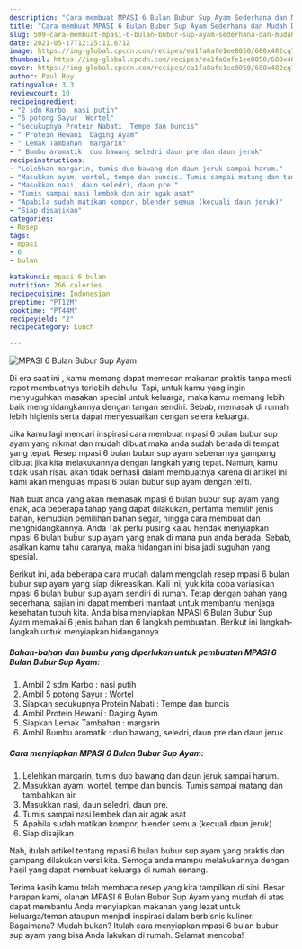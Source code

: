 ```yaml
---
description: "Cara membuat MPASI 6 Bulan Bubur Sup Ayam Sederhana dan Mudah Dibuat"
title: "Cara membuat MPASI 6 Bulan Bubur Sup Ayam Sederhana dan Mudah Dibuat"
slug: 509-cara-membuat-mpasi-6-bulan-bubur-sup-ayam-sederhana-dan-mudah-dibuat
date: 2021-05-17T12:25:11.671Z
image: https://img-global.cpcdn.com/recipes/ea1fa8afe1ee8050/680x482cq70/mpasi-6-bulan-bubur-sup-ayam-foto-resep-utama.jpg
thumbnail: https://img-global.cpcdn.com/recipes/ea1fa8afe1ee8050/680x482cq70/mpasi-6-bulan-bubur-sup-ayam-foto-resep-utama.jpg
cover: https://img-global.cpcdn.com/recipes/ea1fa8afe1ee8050/680x482cq70/mpasi-6-bulan-bubur-sup-ayam-foto-resep-utama.jpg
author: Paul Roy
ratingvalue: 3.3
reviewcount: 10
recipeingredient:
- "2 sdm Karbo  nasi putih"
- "5 potong Sayur  Wortel"
- "secukupnya Protein Nabati  Tempe dan buncis"
- " Protein Hewani  Daging Ayam"
- " Lemak Tambahan  margarin"
- " Bumbu aromatik  duo bawang seledri daun pre dan daun jeruk"
recipeinstructions:
- "Lelehkan margarin, tumis duo bawang dan daun jeruk sampai harum."
- "Masukkan ayam, wortel, tempe dan buncis. Tumis sampai matang dan tambahkan air."
- "Masukkan nasi, daun seledri, daun pre."
- "Tumis sampai nasi lembek dan air agak asat"
- "Apabila sudah matikan kompor, blender semua (kecuali daun jeruk)"
- "Siap disajikan"
categories:
- Resep
tags:
- mpasi
- 6
- bulan

katakunci: mpasi 6 bulan 
nutrition: 266 calories
recipecuisine: Indonesian
preptime: "PT12M"
cooktime: "PT44M"
recipeyield: "2"
recipecategory: Lunch

---
```



![MPASI 6 Bulan Bubur Sup Ayam](https://img-global.cpcdn.com/recipes/ea1fa8afe1ee8050/680x482cq70/mpasi-6-bulan-bubur-sup-ayam-foto-resep-utama.jpg)

Di era  saat ini , kamu memang dapat memesan makanan praktis tanpa mesti repot membuatnya terlebih dahulu. Tapi, untuk kamu yang ingin menyuguhkan masakan special untuk keluarga, maka kamu memang lebih baik menghidangkannya dengan tangan sendiri. Sebab, memasak di rumah lebih higienis serta dapat menyesuaikan dengan selera keluarga.

Jika kamu lagi mencari inspirasi cara membuat mpasi 6 bulan bubur sup ayam yang nikmat dan mudah dibuat,maka anda sudah berada di tempat yang tepat. Resep mpasi 6 bulan bubur sup ayam  sebenarnya gampang dibuat jika kita melakukannya dengan langkah yang tepat. Namun, kamu tidak usah risau akan tidak berhasil dalam membuatnya 
karena di artikel ini kami akan mengulas mpasi 6 bulan bubur sup ayam dengan teliti.  



Nah buat anda yang akan memasak mpasi 6 bulan bubur sup ayam yang enak, ada beberapa tahap yang dapat dilakukan, pertama memilih jenis bahan, kemudian pemilihan bahan segar, hingga cara membuat dan menghidangkannya. Anda Tak perlu pusing kalau hendak menyiapkan mpasi 6 bulan bubur sup ayam yang enak di mana pun anda berada. Sebab, asalkan kamu  tahu caranya, maka hidangan ini bisa jadi suguhan yang spesial.

Berikut ini, ada beberapa cara mudah dalam mengolah resep mpasi 6 bulan bubur sup ayam yang siap dikreasikan. Kali ini, yuk kita coba variasikan mpasi 6 bulan bubur sup ayam sendiri di rumah. Tetap dengan bahan yang sederhana, sajian ini dapat memberi manfaat untuk membantu menjaga kesehatan tubuh kita. Anda bisa menyiapkan MPASI 6 Bulan Bubur Sup Ayam memakai 6 jenis bahan dan 6 langkah pembuatan. Berikut ini langkah-langkah untuk menyiapkan hidangannya.

<!--inarticleads1-->

##### Bahan-bahan dan bumbu yang diperlukan untuk pembuatan MPASI 6 Bulan Bubur Sup Ayam:

1. Ambil 2 sdm Karbo : nasi putih
1. Ambil 5 potong Sayur : Wortel
1. Siapkan secukupnya Protein Nabati : Tempe dan buncis
1. Ambil  Protein Hewani : Daging Ayam
1. Siapkan  Lemak Tambahan : margarin
1. Ambil  Bumbu aromatik : duo bawang, seledri, daun pre dan daun jeruk




<!--inarticleads2-->

##### Cara menyiapkan MPASI 6 Bulan Bubur Sup Ayam:

1. Lelehkan margarin, tumis duo bawang dan daun jeruk sampai harum.
1. Masukkan ayam, wortel, tempe dan buncis. Tumis sampai matang dan tambahkan air.
1. Masukkan nasi, daun seledri, daun pre.
1. Tumis sampai nasi lembek dan air agak asat
1. Apabila sudah matikan kompor, blender semua (kecuali daun jeruk)
1. Siap disajikan




Nah, itulah artikel tentang  mpasi 6 bulan bubur sup ayam  yang praktis dan gampang dilakukan versi kita. Semoga anda mampu melakukannya dengan hasil yang dapat membuat keluarga di rumah senang. 

Terima kasih kamu telah membaca resep yang kita tampilkan di sini. Besar harapan kami, olahan  MPASI 6 Bulan Bubur Sup Ayam yang mudah di atas dapat membantu Anda menyiapkan makanan yang lezat untuk keluarga/teman ataupun menjadi inspirasi dalam berbisnis kuliner. Bagaimana? Mudah bukan? Itulah cara menyiapkan mpasi 6 bulan bubur sup ayam yang bisa Anda lakukan di rumah. Selamat mencoba!

